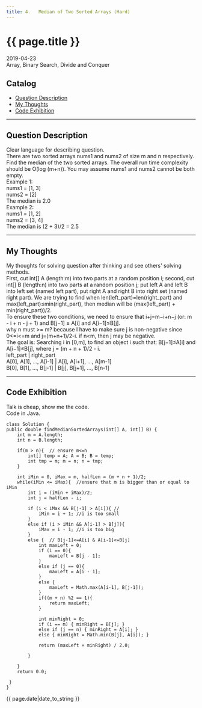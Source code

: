 ```yaml
---
title: 4.	Median of Two Sorted Arrays (Hard)       
---
```


# {{ page.title }}    

2019-04-23    
Array, Binary Search, Divide and Conquer   

## Catalog
+ [Question Description](#partI)
+ [My Thoughts](#partII)
+ [Code Exhibition](#partIII)

----------------------------------

## Question Description
Clear language for describing question.    
There are two sorted arrays nums1 and nums2 of size m and n respectively. Find the median of the two sorted arrays. The overall run time complexity should be O(log (m+n)). You may assume nums1 and nums2 cannot be both empty.    
Example 1:    
nums1 = [1, 3]   
nums2 = [2]  
The median is 2.0    
Example 2:   
nums1 = [1, 2]   
nums2 = [3, 4]   
The median is (2 + 3)/2 = 2.5   


----------------------------------

## My Thoughts
My thoughts for solving question after thinking and see others' solving methods.    
First, cut int[] A (length:m) into two parts at a random position i; second, cut int[] B (length:n) into two parts at a random position j; put left A and left B into left set (named left part), put right A and right B into right set (named right part). We are trying to find when len(left_part)=len(right_part) and max(left_part)≤min(right_part), then median will be (max(left_part) + min(right_part))/2.   
To ensure these two conditions, we need to ensure that i+j=m−i+n−j (or: m - i + n - j + 1) and B[j−1] ≤ A[i] and A[i−1]≤B[j].       
why n must >= m? because I have to make sure j is non-negative since 0<=i<=m and j=(m+n+1)/2-i. if n<m, then j may be negative.     
The goal is: Searching i in [0,m], to find an object i such that: B[j−1]≤A[i] and A[i−1]≤B[j], where j = (m + n + 1)/2 - i.     
      left_part          |        right_part    
A[0], A[1], ..., A[i-1]  |  A[i], A[i+1], ..., A[m-1]    
B[0], B[1], ..., B[j-1]  |  B[j], B[j+1], ..., B[n-1]    


----------------------------------

## Code Exhibition
Talk is cheap, show me the code.   
Code in Java.    

    class Solution {
    public double findMedianSortedArrays(int[] A, int[] B) {
        int m = A.length;
        int n = B.length;
        
        if(m > n){  // ensure m<=n
            int[] temp = A; A = B; B = temp;
            int tmp = m; m = n; n = tmp;
        }
        
        int iMin = 0, iMax = m, halfLen = (m + n + 1)/2;
        while(iMin <= iMax){  //ensure that m is bigger than or equal to iMin
            int i = (iMin + iMax)/2; 
            int j = halfLen - i;  
            
            if (i < iMax && B[j-1] > A[i]){ //
                iMin = i + 1; //i is too small
            }
            else if (i > iMin && A[i-1] > B[j]){
                iMax = i - 1; //i is too big
            }
            else {  // B[j-1]<=A[i] & A[i-1]<=B[j]
                int maxLeft = 0;
                if (i == 0){
                    maxLeft = B[j - 1];
                }
                else if (j == 0){
                    maxLeft = A[i - 1];
                }
                else {
                    maxLeft = Math.max(A[i-1], B[j-1]);
                }
                if((m + n) %2 == 1){
                    return maxLeft;
                }
                
                int minRight = 0;
                if (i == m) { minRight = B[j]; }
                else if (j == n) { minRight = A[i]; }
                else { minRight = Math.min(B[j], A[i]); }

                return (maxLeft + minRight) / 2.0;
                
            }
            
        }
        return 0.0;
        
     }
    }




{{ page.date|date_to_string }}

